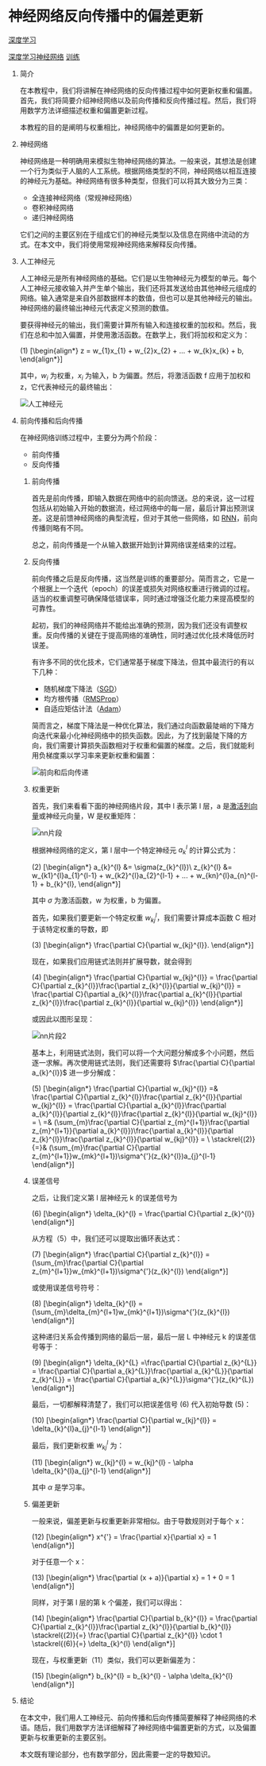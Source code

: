 # 神经网络反向传播中的偏差更新

[深度学习](https://www.baeldung.com/cs/category/ai/deep-learning)

[深度学习神经网络](https://www.baeldung.com/cs/tag/neural-networks) [训练](https://www.baeldung.com/cs/tag/training)

1. 简介

    在本教程中，我们将讲解在神经网络的反向传播过程中如何更新权重和偏置。首先，我们将简要介绍神经网络以及前向传播和反向传播过程。然后，我们将用数学方法详细描述权重和偏置更新过程。

    本教程的目的是阐明与权重相比，神经网络中的偏置是如何更新的。

2. 神经网络

    神经网络是一种明确用来模拟生物神经网络的算法。一般来说，其想法是创建一个行为类似于人脑的人工系统。根据网络类型的不同，神经网络以相互连接的神经元为基础。神经网络有很多种类型，但我们可以将其大致分为三类：

    - 全连接神经网络（常规神经网络）
    - 卷积神经网络
    - 递归神经网络

    它们之间的主要区别在于组成它们的神经元类型以及信息在网络中流动的方式。在本文中，我们将使用常规神经网络来解释反向传播。

3. 人工神经元

    人工神经元是所有神经网络的基础。它们是以生物神经元为模型的单元。每个人工神经元接收输入并产生单个输出，我们还将其发送给由其他神经元组成的网络。输入通常是来自外部数据样本的数值，但也可以是其他神经元的输出。神经网络的最终输出神经元代表定义预测的数值。

    要获得神经元的输出，我们需要计算所有输入和连接权重的加权和。然后，我们在总和中加入偏置，并使用激活函数。在数学上，我们将加权和定义为：

    (1) \[\begin{align*} z = w_{1}x_{1} + w_{2}x_{2} + ... + w_{k}x_{k} + b, \end{align*}\]

    其中，$w_{i}$ 为权重，$x_{i}$ 为输入，b 为偏置。然后，将激活函数 f 应用于加权和 z，它代表神经元的最终输出：

    ![人工神经元](pic/artificial_neuron-1024x539.webp)

4. 前向传播和后向传播

    在神经网络训练过程中，主要分为两个阶段：

    - 前向传播
    - 反向传播

    1. 前向传播

        首先是前向传播，即输入数据在网络中的前向馈送。总的来说，这一过程包括从初始输入开始的数据流，经过网络中的每一层，最后计算出预测误差。这是前馈神经网络的典型流程，但对于其他一些网络，如 [RNN](https://www.baeldung.com/cs/networks-in-nlp#recurrent-neural-networks)，前向传播则略有不同。

        总之，前向传播是一个从输入数据开始到计算网络误差结束的过程。

    2. 反向传播

        前向传播之后是反向传播，这当然是训练的重要部分。简而言之，它是一个根据上一个迭代（epoch）的误差或损失对网络权重进行微调的过程。适当的权重调整可确保降低错误率，同时通过增强泛化能力来提高模型的可靠性。

        起初，我们的神经网络并不能给出准确的预测，因为我们还没有调整权重。反向传播的关键在于提高网络的准确性，同时通过优化技术降低历时误差。

        有许多不同的优化技术，它们通常基于梯度下降法，但其中最流行的有以下几种：

        - 随机梯度下降法（[SGD](https://www.baeldung.com/cs/networks-in-nlp#recurrent-neural-networks)）
        - 均方根传播（[RMSProp](https://www.baeldung.com/cs/ml-learning-rate#2-root-mean-square-propagation-rmsprop)）
        - 自适应矩估计法（[Adam](https://www.baeldung.com/cs/ml-learning-rate#3-adam)）

        简而言之，梯度下降法是一种优化算法，我们通过向函数最陡峭的下降方向迭代来最小化神经网络中的损失函数。因此，为了找到最陡下降的方向，我们需要计算损失函数相对于权重和偏置的梯度。之后，我们就能利用负梯度乘以学习率来更新权重和偏置：

        ![前向和后向传递](pic/epoch-fwd-bwd-pass.webp)

    3. 权重更新

        首先，我们来看看下面的神经网络片段，其中 l 表示第 l 层，a 是[激活列向量](https://www.baeldung.com/cs/convolutional-vs-regular-nn#2-activation-functions)或神经元向量，W 是权重矩阵：

        ![nn片段](pic/nn_snippet.webp)

        根据神经网络的定义，第 l 层中一个特定神经元 $a_{k}^{l}$ 的计算公式为：

        (2) \[\begin{align*} a_{k}^{l} &= \sigma(z_{k}^{l})\\ z_{k}^{l} &= w_{k1}^{l}a_{1}^{l-1} + w_{k2}^{l}a_{2}^{l-1} + ... + w_{kn}^{l}a_{n}^{l-1} + b_{k}^{l}, \end{align*}\]

        其中 $\sigma$ 为激活函数，w 为权重，b 为偏置。

        首先，如果我们要更新一个特定权重 $w_{kj}^{l}$，我们需要计算成本函数 C 相对于该特定权重的导数，即

        (3) \[\begin{align*} \frac{\partial C}{\partial w_{kj}^{l}}. \end{align*}\]

        现在，如果我们应用链式法则并扩展导数，就会得到

        (4) \[\begin{align*} \frac{\partial C}{\partial w_{kj}^{l}} = \frac{\partial C}{\partial z_{k}^{l}}\frac{\partial z_{k}^{l}}{\partial w_{kj}^{l}} = \frac{\partial C}{\partial a_{k}^{l}}\frac{\partial a_{k}^{l}}{\partial z_{k}^{l}}\frac{\partial z_{k}^{l}}{\partial w_{kj}^{l}} \end{align*}\]

        或因此以图形呈现：

        ![nn片段2](pic/nn_snippet2.webp)

        基本上，利用链式法则，我们可以将一个大问题分解成多个小问题，然后逐一求解。再次使用链式法则，我们还需要将 $\frac{\partial C}{\partial a_{k}^{l}}$ 进一步分解成：

        (5) \[\begin{align*} \frac{\partial C}{\partial w_{kj}^{l}} =& \frac{\partial C}{\partial z_{k}^{l}}\frac{\partial z_{k}^{l}}{\partial w_{kj}^{l}} = \frac{\partial C}{\partial a_{k}^{l}}\frac{\partial a_{k}^{l}}{\partial z_{k}^{l}}\frac{\partial z_{k}^{l}}{\partial w_{kj}^{l}} = \\ =& (\sum_{m}\frac{\partial C}{\partial z_{m}^{l+1}}\frac{\partial z_{m}^{l+1}}{\partial a_{k}^{l}})\frac{\partial a_{k}^{l}}{\partial z_{k}^{l}}\frac{\partial z_{k}^{l}}{\partial w_{kj}^{l}} = \\ \stackrel{(2)}{=}& (\sum_{m}\frac{\partial C}{\partial z_{m}^{l+1}}w_{mk}^{l+1})\sigma^{'}(z_{k}^{l})a_{j}^{l-1} \end{align*}\]

    4. 误差信号

        之后，让我们定义第 l 层神经元 k 的误差信号为

        (6) \[\begin{align*} \delta_{k}^{l} = \frac{\partial C}{\partial z_{k}^{l}} \end{align*}\]

        从方程（5）中，我们还可以提取出循环表达式：

        (7) \[\begin{align*} \frac{\partial C}{\partial z_{k}^{l}} = (\sum_{m}\frac{\partial C}{\partial z_{m}^{l+1}}w_{mk}^{l+1})\sigma^{'}(z_{k}^{l}) \end{align*}\]

        或使用误差信号符号：

        (8) \[\begin{align*} \delta_{k}^{l} = (\sum_{m}\delta_{m}^{l+1}w_{mk}^{l+1})\sigma^{'}(z_{k}^{l}) \end{align*}\]

        这种递归关系会传播到网络的最后一层，最后一层 L 中神经元 k 的误差信号等于：

        (9) \[\begin{align*} \delta_{k}^{L} =\frac{\partial C}{\partial z_{k}^{L}} = \frac{\partial C}{\partial a_{k}^{L}}\frac{\partial a_{k}^{L}}{\partial z_{k}^{L}} = \frac{\partial C}{\partial a_{k}^{L}}\sigma^{'}(z_{k}^{L}) \end{align*}\]

        最后，一切都解释清楚了，我们可以把误差信号 (6) 代入初始导数 (5)：

        (10) \[\begin{align*} \frac{\partial C}{\partial w_{kj}^{l}} = \delta_{k}^{l}a_{j}^{l-1} \end{align*}\]

        最后，我们更新权重 $w_{kj}^{l}$ 为：

        (11) \[\begin{align*} w_{kj}^{l} = w_{kj}^{l} - \alpha \delta_{k}^{l}a_{j}^{l-1} \end{align*}\]

        其中 $\alpha$ 是学习率。

    5. 偏差更新

        一般来说，偏差更新与权重更新非常相似。由于导数规则对于每个 x：

        (12) \[\begin{align*} x^{'} = \frac{\partial x}{\partial x} = 1 \end{align*}\]

        对于任意一个 x：

        (13) \[\begin{align*} \frac{\partial (x + a)}{\partial x} = 1 + 0 = 1 \end{align*}\]

        同样，对于第 l 层的第 k 个偏差，我们可以得出：

        (14) \[\begin{align*} \frac{\partial C}{\partial b_{k}^{l}} = \frac{\partial C}{\partial z_{k}^{l}}\frac{\partial z_{k}^{l}}{\partial b_{k}^{l}} \stackrel{(2)}{=} \frac{\partial C}{\partial z_{k}^{l}} \cdot 1 \stackrel{(6)}{=} \delta_{k}^{l} \end{align*}\]

        现在，与权重更新（11）类似，我们可以更新偏差为：

        (15) \[\begin{align*} b_{k}^{l} = b_{k}^{l} - \alpha \delta_{k}^{l} \end{align*}\]

5. 结论

    在本文中，我们用人工神经元、前向传播和后向传播简要解释了神经网络的术语。随后，我们用数学方法详细解释了神经网络中偏置更新的方式，以及偏置更新与权重更新的主要区别。

    本文既有理论部分，也有数学部分，因此需要一定的导数知识。
